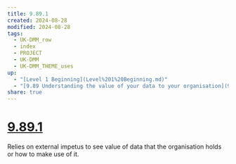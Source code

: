 ```yaml
---
title: 9.89.1
created: 2024-08-28
modified: 2024-08-28
tags:
  - UK-DMM_row
  - index
  - PROJECT
  - UK-DMM
  - UK-DMM_THEME_uses
up:
  - "[Level 1 Beginning](Level%201%20Beginning.md)"
  - "[9.89 Understanding the value of your data to your organisation](9.89%20Understanding%20the%20value%20of%20your%20data%20to%20your%20organisation.md)"
share: true
---
```

# [9.89.1](9.89.1.md)

Relies on external impetus to see value of data that the organisation holds or how to make use of it.
